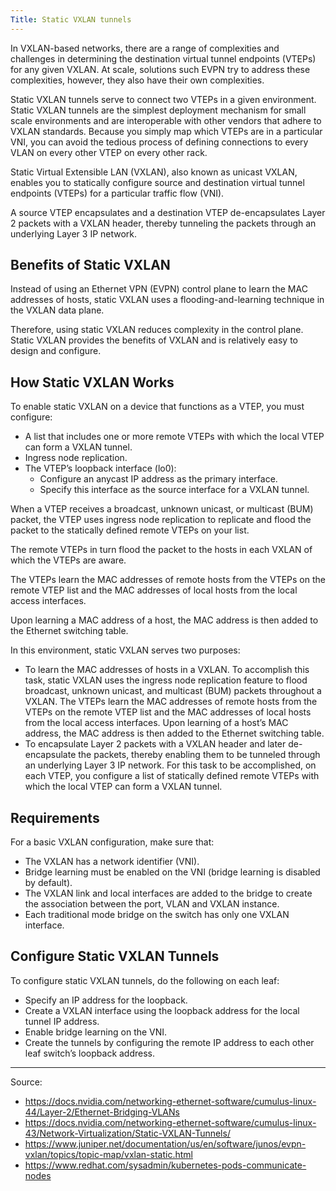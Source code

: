 ```yaml
---
Title: Static VXLAN tunnels
---
```


In VXLAN-based networks, there are a range of complexities and challenges in determining the destination virtual tunnel endpoints (VTEPs) for any given VXLAN. At scale, solutions such EVPN try to address these complexities, however, they also have their own complexities.

Static VXLAN tunnels serve to connect two VTEPs in a given environment.
Static VXLAN tunnels are the simplest deployment mechanism for small scale environments and are interoperable with other vendors that adhere to VXLAN standards. Because you simply map which VTEPs are in a particular VNI, you can avoid the tedious process of defining connections to every VLAN on every other VTEP on every other rack.

Static Virtual Extensible LAN (VXLAN), also known as unicast VXLAN, enables you to statically configure source and destination virtual tunnel endpoints (VTEPs) for a particular traffic flow (VNI).

A source VTEP encapsulates and a destination VTEP de-encapsulates Layer 2 packets with a VXLAN header, thereby tunneling the packets through an underlying Layer 3 IP network.

## Benefits of Static VXLAN

Instead of using an Ethernet VPN (EVPN) control plane to learn the MAC addresses of hosts, static VXLAN uses a flooding-and-learning technique in the VXLAN data plane.

Therefore, using static VXLAN reduces complexity in the control plane.
Static VXLAN provides the benefits of VXLAN and is relatively easy to design and configure. 

## How Static VXLAN Works

To enable static VXLAN on a device that functions as a VTEP, you must configure:

- A list that includes one or more remote VTEPs with which the local VTEP can form a VXLAN tunnel.
- Ingress node replication.
- The VTEP’s loopback interface (lo0):
  - Configure an anycast IP address as the primary interface.
  - Specify this interface as the source interface for a VXLAN tunnel. 

When a VTEP receives a broadcast, unknown unicast, or multicast (BUM) packet, the VTEP uses ingress node replication to replicate and flood the packet to the statically defined remote VTEPs on your list.

The remote VTEPs in turn flood the packet to the hosts in each VXLAN of which the VTEPs are aware.

The VTEPs learn the MAC addresses of remote hosts from the VTEPs on the remote VTEP list and the MAC addresses of local hosts from the local access interfaces.

Upon learning a MAC address of a host, the MAC address is then added to the Ethernet switching table.

In this environment, static VXLAN serves two purposes:
- To learn the MAC addresses of hosts in a VXLAN. To accomplish this task, static VXLAN uses the ingress node replication feature to flood broadcast, unknown unicast, and multicast (BUM) packets throughout a VXLAN. The VTEPs learn the MAC addresses of remote hosts from the VTEPs on the remote VTEP list and the MAC addresses of local hosts from the local access interfaces. Upon learning of a host’s MAC address, the MAC address is then added to the Ethernet switching table.
- To encapsulate Layer 2 packets with a VXLAN header and later de-encapsulate the packets, thereby enabling them to be tunneled through an underlying Layer 3 IP network. For this task to be accomplished, on each VTEP, you configure a list of statically defined remote VTEPs with which the local VTEP can form a VXLAN tunnel.

## Requirements

For a basic VXLAN configuration, make sure that:
- The VXLAN has a network identifier (VNI).
- Bridge learning must be enabled on the VNI (bridge learning is disabled by default).
- The VXLAN link and local interfaces are added to the bridge to create the association between the port, VLAN and VXLAN instance.
- Each traditional mode bridge on the switch has only one VXLAN interface.

## Configure Static VXLAN Tunnels

To configure static VXLAN tunnels, do the following on each leaf:
- Specify an IP address for the loopback.
- Create a VXLAN interface using the loopback address for the local tunnel IP address.
- Enable bridge learning on the VNI.
- Create the tunnels by configuring the remote IP address to each other leaf switch’s loopback address.

---

Source:
- https://docs.nvidia.com/networking-ethernet-software/cumulus-linux-44/Layer-2/Ethernet-Bridging-VLANs
- https://docs.nvidia.com/networking-ethernet-software/cumulus-linux-43/Network-Virtualization/Static-VXLAN-Tunnels/
- https://www.juniper.net/documentation/us/en/software/junos/evpn-vxlan/topics/topic-map/vxlan-static.html
- https://www.redhat.com/sysadmin/kubernetes-pods-communicate-nodes
